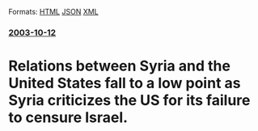 
Formats: [HTML](/news/2003/10/12/relations-between-syria-and-the-united-states-fall-to-a-low-point-as-syria-criticizes-the-us-for-its-failure-to-censure-israel.html)  [JSON](/news/2003/10/12/relations-between-syria-and-the-united-states-fall-to-a-low-point-as-syria-criticizes-the-us-for-its-failure-to-censure-israel.json)  [XML](/news/2003/10/12/relations-between-syria-and-the-united-states-fall-to-a-low-point-as-syria-criticizes-the-us-for-its-failure-to-censure-israel.xml)  

### [2003-10-12](/news/2003/10/12/index.md)

##### 
#  Relations between Syria and the United States fall to a low point as Syria criticizes the US for its failure to censure Israel.



